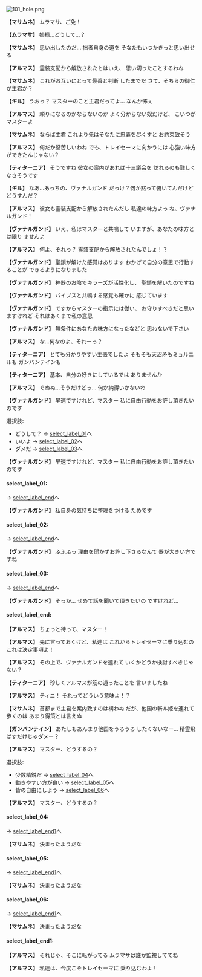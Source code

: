 
![101_hole.png](../images/backgrounds/101_hole.png)

**【マサムネ】**
ムラマサ、ご免！

**【ムラマサ】**
姉様…どうして…？

**【マサムネ】**
思い出したのだ…
拙者自身の道を
そなたもいつかきっと思い出せる

**【アルマス】**
霊装支配から解放されたとはいえ、
思い切ったことするわね

**【マサムネ】**
これがお互いにとって最善と判断
したまでだ
さて、そちらの御仁が主君か？

**【ギル】**
うおっ？
マスターのこと主君だってよ…
なんか怖ぇ

**【アルマス】**
頼りになるのかならないのか
よく分からない奴だけど、
こいつがマスターよ

**【マサムネ】**
ならば主君
これより先はそなたに忠義を尽くすと
お約束致そう

**【アルマス】**
何だか堅苦しいわね
でも、トレイセーマに向かうには
心強い味方ができたんじゃない？

**【ティターニア】**
そうですね
彼女の案内があれば十三議会を
訪れるのも難しくなさそうです

**【ギル】**
なあ…あっちの、ヴァナルガンド
だっけ？何か黙って俯いてんだけど
どうすんだ？

**【アルマス】**
彼女も霊装支配から解放されたんだし
私達の味方よっ
ね、ヴァナルガンド！

**【ヴァナルガンド】**
いえ、私はマスターと共鳴して
いますが、あなたの味方とは限り
ませんよ

**【アルマス】**
何よ、それっ？
霊装支配から解放されたんでしょ！？

**【ヴァナルガンド】**
聖鎖が解けた感覚はあります
おかげで自分の意思で行動することが
できるようになりました

**【ヴァナルガンド】**
神器のお陰でキラーズが活性化し、
聖鎖を解いたのですね

**【ヴァナルガンド】**
バイブスと共鳴する感覚も確かに
感じています

**【ヴァナルガンド】**
ですからマスターの指示には従い、
お守りすべきだと思いますけれど
それはあくまで私の意思

**【ヴァナルガンド】**
無条件にあなたの味方になったなどと
思わないで下さい

**【アルマス】**
な…何なのよ、それーっ？

**【ティターニア】**
とても分かりやすい主張でしたよ
そもそも天沼矛もミョルニルも
ガンバンテインも

**【ティターニア】**
基本、自分の好きにしているでは
ありませんか

**【アルマス】**
ぐぬぬ…そうだけどっ…
何か納得いかないわ

**【ヴァナルガンド】**
早速ですけれど、マスター
私に自由行動をお許し頂きたいのです

選択肢:
- どうして？ → [select_label_01](#select_label_01)へ
- いいよ → [select_label_02](#select_label_02)へ
- ダメだ → [select_label_03](#select_label_03)へ


**【ヴァナルガンド】**
早速ですけれど、マスター
私に自由行動をお許し頂きたいのです

#### select_label_01:
 → [select_label_end](#select_label_end)へ

**【ヴァナルガンド】**
私自身の気持ちに整理をつける
ためです

#### select_label_02:
 → [select_label_end](#select_label_end)へ

**【ヴァナルガンド】**
ふふふっ
理由を聞かずお許し下さるなんて
器が大きい方ですね

#### select_label_03:
 → [select_label_end](#select_label_end)へ

**【ヴァナルガンド】**
そっか…
せめて話を聞いて頂きたいの
ですけれど…

#### select_label_end:

**【アルマス】**
ちょっと待って、マスター！

**【アルマス】**
先に言っておくけど、私達は
これからトレイセーマに乗り込むの
これは決定事項よ！

**【アルマス】**
その上で、ヴァナルガンドを連れて
いくかどうか検討すべきじゃない？

**【ティターニア】**
珍しくアルマスが筋の通ったことを
言いましたね

**【アルマス】**
ティニ！
それってどういう意味よ！？

**【マサムネ】**
首都まで主君を案内致すのは構わぬ
だが、他国の斬ル姫を連れて歩くのは
あまり得策とは言えぬ

**【ガンバンテイン】**
あたしもあんまり他国をうろうろ
したくないなー…
精霊飛ばすだけじゃダメー？

**【アルマス】**
マスター、どうするの？

選択肢:
- 少数精鋭だ → [select_label_04](#select_label_04)へ
- 動きやすい方が良い → [select_label_05](#select_label_05)へ
- 皆の自由にしよう → [select_label_06](#select_label_06)へ


**【アルマス】**
マスター、どうするの？

#### select_label_04:
 → [select_label_end1](#select_label_end1)へ

**【マサムネ】**
決まったようだな

#### select_label_05:
 → [select_label_end1](#select_label_end1)へ

**【マサムネ】**
決まったようだな

#### select_label_06:
 → [select_label_end1](#select_label_end1)へ

**【マサムネ】**
決まったようだな

#### select_label_end1:

**【アルマス】**
それじゃ、そこに転がってる
ムラマサは誰か監視しててね

**【アルマス】**
私達は、今度こそトレイセーマに
乗り込むわよ！